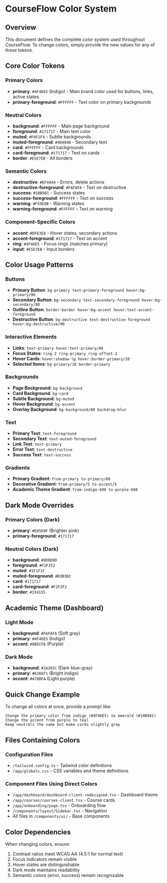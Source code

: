 # CourseFlow Color System

## Overview
This document defines the complete color system used throughout CourseFlow. To change colors, simply provide the new values for any of these tokens.

## Core Color Tokens

### Primary Colors
- **primary**: `#4F46E5` (Indigo) - Main brand color used for buttons, links, active states
- **primary-foreground**: `#FFFFFF` - Text color on primary backgrounds

### Neutral Colors
- **background**: `#FFFFFF` - Main page background
- **foreground**: `#171717` - Main text color
- **muted**: `#F0F2F4` - Subtle backgrounds
- **muted-foreground**: `#404040` - Secondary text
- **card**: `#FFFFFF` - Card backgrounds
- **card-foreground**: `#171717` - Text on cards
- **border**: `#E5E7EB` - All borders

### Semantic Colors
- **destructive**: `#EF4444` - Errors, delete actions
- **destructive-foreground**: `#FAFAFA` - Text on destructive
- **success**: `#10B981` - Success states
- **success-foreground**: `#FFFFFF` - Text on success
- **warning**: `#F59E0B` - Warning states
- **warning-foreground**: `#FFFFFF` - Text on warning

### Component-Specific Colors
- **accent**: `#DFE3E8` - Hover states, secondary actions
- **accent-foreground**: `#171717` - Text on accent
- **ring**: `#4F46E5` - Focus rings (matches primary)
- **input**: `#E5E7EB` - Input borders

## Color Usage Patterns

### Buttons
- **Primary Button**: `bg-primary text-primary-foreground hover:bg-primary/90`
- **Secondary Button**: `bg-secondary text-secondary-foreground hover:bg-secondary/80`
- **Outline Button**: `border-border hover:bg-accent hover:text-accent-foreground`
- **Destructive Button**: `bg-destructive text-destructive-foreground hover:bg-destructive/90`

### Interactive Elements
- **Links**: `text-primary hover:text-primary/80`
- **Focus States**: `ring-2 ring-primary ring-offset-2`
- **Hover Cards**: `hover:shadow-lg hover:border-primary/20`
- **Selected Items**: `bg-primary/10 border-primary`

### Backgrounds
- **Page Background**: `bg-background`
- **Card Background**: `bg-card`
- **Subtle Background**: `bg-muted`
- **Hover Background**: `bg-accent`
- **Overlay Background**: `bg-background/80 backdrop-blur`

### Text
- **Primary Text**: `text-foreground`
- **Secondary Text**: `text-muted-foreground`
- **Link Text**: `text-primary`
- **Error Text**: `text-destructive`
- **Success Text**: `text-success`

### Gradients
- **Primary Gradient**: `from-primary to-primary/80`
- **Decorative Gradient**: `from-primary/5 to-accent/5`
- **Academic Theme Gradient**: `from-indigo-600 to-purple-600`

## Dark Mode Overrides

### Primary Colors (Dark)
- **primary**: `#E85D9F` (Brighter pink)
- **primary-foreground**: `#171717`

### Neutral Colors (Dark)
- **background**: `#0D0D0D`
- **foreground**: `#F2F2F2`
- **muted**: `#1F1F1F`
- **muted-foreground**: `#B3B3B3`
- **card**: `#171717`
- **card-foreground**: `#F2F2F2`
- **border**: `#334155`

## Academic Theme (Dashboard)

### Light Mode
- **background**: `#FAFAFA` (Soft gray)
- **primary**: `#4F46E5` (Indigo)
- **accent**: `#8B5CF6` (Purple)

### Dark Mode
- **background**: `#1A202C` (Dark blue-gray)
- **primary**: `#6366F1` (Bright indigo)
- **accent**: `#A78BFA` (Light purple)

## Quick Change Example

To change all colors at once, provide a prompt like:
```
Change the primary color from indigo (#4F46E5) to emerald (#10B981)
Change the accent from purple to teal
Keep neutrals the same but make cards slightly gray
```

## Files Containing Colors

### Configuration Files
- `/tailwind.config.ts` - Tailwind color definitions
- `/app/globals.css` - CSS variables and theme definitions

### Component Files Using Direct Colors
- `/app/dashboard/dashboard-client-redesigned.tsx` - Dashboard theme
- `/app/courses/courses-client.tsx` - Course cards
- `/app/onboarding/page.tsx` - Onboarding flow
- `/components/layout/Sidebar.tsx` - Navigation
- All files in `/components/ui/` - Base components

## Color Dependencies

When changing colors, ensure:
1. Contrast ratios meet WCAG AA (4.5:1 for normal text)
2. Focus indicators remain visible
3. Hover states are distinguishable
4. Dark mode maintains readability
5. Semantic colors (error, success) remain recognizable